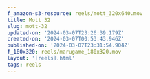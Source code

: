 ```yaml
---
f_amazon-s3-resource: reels/mott_320x640.mov
title: Mott 32
slug: mott-32
updated-on: '2024-03-07T23:26:39.179Z'
created-on: '2024-03-07T00:53:43.946Z'
published-on: '2024-03-07T23:31:54.904Z'
f_180x320: reels/marugame_180x320.mov
layout: '[reels].html'
tags: reels
---
```



